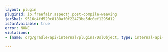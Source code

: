 ```yaml
---
layout: plugin
pluginId: io.freefair.aspectj.post-compile-weaving
jarSha1: 9516c4fd520c8180af0f22473be5dc0ef1295d12
isJarAvailable: true
error: NONE
violations:
- {name: org/gradle/api/internal/plugins/DslObject, type: internal-api-usage}

---
```

